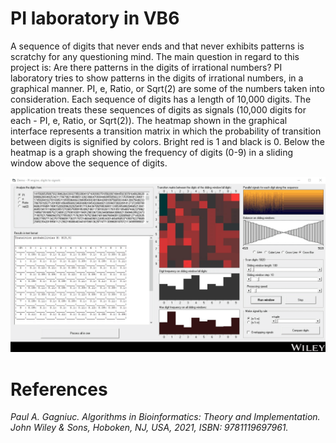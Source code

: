 # PI laboratory in VB6

A sequence of digits that never ends and that never exhibits patterns is scratchy for any questioning mind. The main question in regard to this project is: Are there patterns in the digits of irrational numbers? PI laboratory tries to show patterns in the digits of irrational numbers, in a graphical manner. PI, e, Ratio, or Sqrt(2) are some of the numbers taken into consideration. Each sequence of digits has a length of 10,000 digits. The application treats these sequences of digits as signals (10,000 digits for each - PI, e, Ratio, or Sqrt(2)). The heatmap shown in the graphical interface represents a transition matrix in which the probability of transition between digits is signified by colors. Bright red is 1 and black is 0. Below the heatmap is a graph showing the frequency of digits (0-9) in a sliding window above the sequence of digits.

<kbd><img src="https://github.com/Gagniuc/PI-laboratory-in-VB6/blob/main/screenshot/PI%20engine%20(3).gif" /></kbd>

# References

<i>Paul A. Gagniuc. Algorithms in Bioinformatics: Theory and Implementation. John Wiley & Sons, Hoboken, NJ, USA, 2021, ISBN: 9781119697961.</i>
